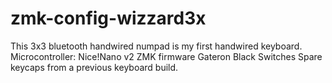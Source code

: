 # zmk-config-wizzard3x
This 3x3 bluetooth handwired numpad is my first handwired keyboard.
Microcontroller: Nice!Nano v2
ZMK firmware
Gateron Black Switches
Spare keycaps from a previous keyboard build.
